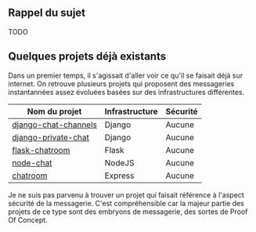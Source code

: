 ## Rappel du sujet

TODO

## Quelques projets déjà existants

Dans un premier temps, il s'agissait d'aller voir ce qu'il se faisait déjà sur internet. On retrouve plusieurs projets qui proposent des messageries instantannées assez évoluées basées sur des infrastructures différentes.

| Nom du projet | Infrastructure | Sécurité | 
|---------------|----------------|----------|
| [django-chat-channels](https://github.com/narrowfail/django-channels-chat)  | Django | Aucune | 
| [django-private-chat](https://github.com/Bearle/django_private_chat2) | Django  | Aucune  | 
| [flask-chatroom](https://github.com/ppd0705/flask_chatroom)  | Flask  | Aucune  | 
| [node-chat](https://github.com/igorantun/node-chat)  | NodeJS  | Aucune  | 
| [chatroom](https://github.com/systenics/ChatRoom)  | Express  | Aucune  | 

Je ne suis pas parvenu à trouver un projet qui faisait référence à l'aspect sécurité de la messagerie. C'est compréhensible car la majeur partie des projets de ce type sont des embryons de messagerie, des sortes de Proof Of Concept.